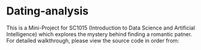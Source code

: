 # Dating-analysis

This is a Mini-Project for SC1015 (Introduction to Data Science and Artificial Intelligence) which explores the mystery behind finding a romantic patner. For detailed walkthrough, please view the source code in order from:
